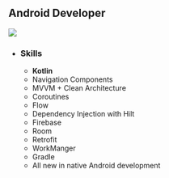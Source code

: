 ## Android Developer 
![](https://github.com/jander96/private_policy/blob/main/l.png)

- ### Skills
	- **Kotlin**
	- Navigation Components
	- MVVM + Clean Architecture
	- Coroutines 
	- Flow
	- Dependency Injection with Hilt
	- Firebase 
	- Room 
	- Retrofit
	- WorkManger
	- Gradle
	- All new in native Android development

<!--
**jander96/jander96** is a ✨ _special_ ✨ repository because its `README.md` (this file) appears on your GitHub profile.

Here are some ideas to get you started:

- 🔭 I’m currently working on ...
- 🌱 I’m currently learning ...
- 👯 I’m looking to collaborate on ...
- 🤔 I’m looking for help with ...
- 💬 Ask me about ...
- 📫 How to reach me: ...
- 😄 Pronouns: ...
- ⚡ Fun fact: ...
-->
